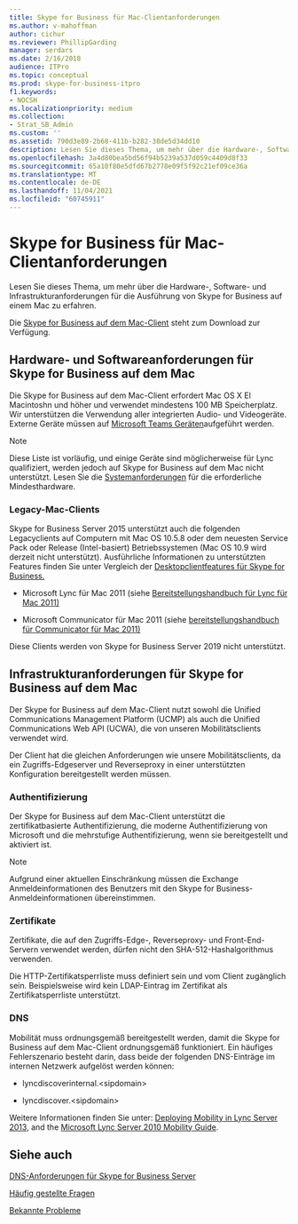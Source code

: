 ```yaml
---
title: Skype for Business für Mac-Clientanforderungen
ms.author: v-mahoffman
author: cichur
ms.reviewer: PhillipGarding
manager: serdars
ms.date: 2/16/2018
audience: ITPro
ms.topic: conceptual
ms.prod: skype-for-business-itpro
f1.keywords:
- NOCSH
ms.localizationpriority: medium
ms.collection:
- Strat_SB_Admin
ms.custom: ''
ms.assetid: 790d3e89-2b68-411b-b282-38de5d34dd10
description: Lesen Sie dieses Thema, um mehr über die Hardware-, Software- und Infrastrukturanforderungen für die Ausführung von Skype for Business auf einem Mac zu erfahren.
ms.openlocfilehash: 3a4d80bea5bd56f94b5239a537d059c4409d8f33
ms.sourcegitcommit: 65a10f80e5dfd67b2778e09f5f92c21ef09ce36a
ms.translationtype: MT
ms.contentlocale: de-DE
ms.lasthandoff: 11/04/2021
ms.locfileid: "60745911"
---
```

# <a name="skype-for-business-on-mac-client-requirements"></a>Skype for Business für Mac-Clientanforderungen
 
Lesen Sie dieses Thema, um mehr über die Hardware-, Software- und Infrastrukturanforderungen für die Ausführung von Skype for Business auf einem Mac zu erfahren.
  
Die [Skype for Business auf dem Mac-Client](https://products.office.com/skype-for-business/download-app?tab=tabs-3#Mac) steht zum Download zur Verfügung.
  
## <a name="hardware-and-software-requirements-for-skype-for-business-on-mac"></a>Hardware- und Softwareanforderungen für Skype for Business auf dem Mac

Die Skype for Business auf dem Mac-Client erfordert Mac OS X El Macintoshn und höher und verwendet mindestens 100 MB Speicherplatz. Wir unterstützen die Verwendung aller integrierten Audio- und Videogeräte. Externe Geräte müssen auf [Microsoft Teams Geräten](https://www.microsoft.com/microsoft-teams/across-devices/devices)aufgeführt werden. 
  
> [!NOTE]
> Diese Liste ist vorläufig, und einige Geräte sind möglicherweise für Lync qualifiziert, werden jedoch auf Skype for Business auf dem Mac nicht unterstützt. Lesen Sie die [Systemanforderungen](https://products.office.com/office-system-requirements) für die erforderliche Mindesthardware.
  
### <a name="legacy-mac-clients"></a>Legacy-Mac-Clients

Skype for Business Server 2015 unterstützt auch die folgenden Legacyclients auf Computern mit Mac OS 10.5.8 oder dem neuesten Service Pack oder Release (Intel-basiert) Betriebssystemen (Mac OS 10.9 wird derzeit nicht unterstützt). Ausführliche Informationen zu unterstützten Features finden Sie unter Vergleich der [Desktopclientfeatures für Skype for Business.](desktop-feature-comparison.md)
  
- Microsoft Lync für Mac 2011 (siehe [Bereitstellungshandbuch für Lync für Mac 2011)](/previous-versions/office/office-for-mac-2011/jj984275(v=office.14))
    
- Microsoft Communicator für Mac 2011 (siehe [bereitstellungshandbuch für Communicator für Mac 2011)](/previous-versions/office/office-for-mac-2011/jj984270(v=office.14))
 
Diese Clients werden von Skype for Business Server 2019 nicht unterstützt.
   
## <a name="infrastructure-requirements-for-skype-for-business-on-mac"></a>Infrastrukturanforderungen für Skype for Business auf dem Mac
<a name="Infrastructure"> </a>

Der Skype for Business auf dem Mac-Client nutzt sowohl die Unified Communications Management Platform (UCMP) als auch die Unified Communications Web API (UCWA), die von unseren Mobilitätsclients verwendet wird.
  
Der Client hat die gleichen Anforderungen wie unsere Mobilitätsclients, da ein Zugriffs-Edgeserver und Reverseproxy in einer unterstützten Konfiguration bereitgestellt werden müssen. 
  
### <a name="authentication"></a>Authentifizierung

Der Skype for Business auf dem Mac-Client unterstützt die zertifikatbasierte Authentifizierung, die moderne Authentifizierung von Microsoft und die mehrstufige Authentifizierung, wenn sie bereitgestellt und aktiviert ist.
  
> [!NOTE]
> Aufgrund einer aktuellen Einschränkung müssen die Exchange Anmeldeinformationen des Benutzers mit den Skype for Business-Anmeldeinformationen übereinstimmen. 
  
### <a name="certificates"></a>Zertifikate

Zertifikate, die auf den Zugriffs-Edge-, Reverseproxy- und Front-End-Servern verwendet werden, dürfen nicht den SHA-512-Hashalgorithmus verwenden.
  
Die HTTP-Zertifikatsperrliste muss definiert sein und vom Client zugänglich sein. Beispielsweise wird kein LDAP-Eintrag im Zertifikat als Zertifikatsperrliste unterstützt.
  
### <a name="dns"></a>DNS

Mobilität muss ordnungsgemäß bereitgestellt werden, damit die Skype for Business auf dem Mac-Client ordnungsgemäß funktioniert. Ein häufiges Fehlerszenario besteht darin, dass beide der folgenden DNS-Einträge im internen Netzwerk aufgelöst werden können:
  
- lyncdiscoverinternal.\<sipdomain\>
    
- lyncdiscover.\<sipdomain\>
    
Weitere Informationen finden Sie unter: [Deploying Mobility in Lync Server 2013](/previous-versions/office/lync-server-2013/lync-server-2013-deploying-mobility), and the [Microsoft Lync Server 2010 Mobility Guide](https://go.microsoft.com/fwlink//p/?LinkId=798226).
  
## <a name="see-also"></a>Siehe auch
<a name="Infrastructure"> </a>

[DNS-Anforderungen für Skype for Business Server](../../plan-your-deployment/network-requirements/dns.md)

[Häufig gestellte Fragen](https://go.microsoft.com/fwlink/p/?LinkId=798227)
  
[Bekannte Probleme](https://go.microsoft.com/fwlink/p/?LinkId=798228)